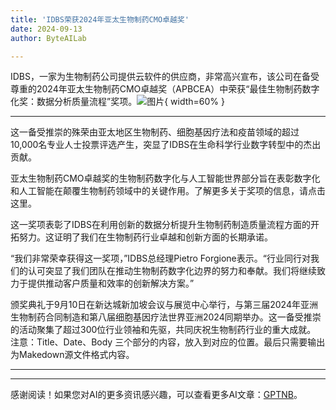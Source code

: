 ```yaml
---
title: 'IDBS荣获2024年亚太生物制药CMO卓越奖'
date: 2024-09-13
author: ByteAILab

---
```


IDBS，一家为生物制药公司提供云软件的供应商，非常高兴宣布，该公司在备受尊重的2024年亚太生物制药CMO卓越奖（APBCEA）中荣获“最佳生物制药数字化奖：数据分析质量流程”奖项。![图片](https://ai-techpark.com/wp-content/uploads/2024/09/IDBS-960x540.jpg){ width=60% }

---
这一备受推崇的殊荣由亚太地区生物制药、细胞基因疗法和疫苗领域的超过10,000名专业人士投票评选产生，突显了IDBS在生命科学行业数字转型中的杰出贡献。

亚太生物制药CMO卓越奖的生物制药数字化与人工智能世界部分旨在表彰数字化和人工智能在颠覆生物制药领域中的关键作用。了解更多关于奖项的信息，请点击这里。

这一奖项表彰了IDBS在利用创新的数据分析提升生物制药制造质量流程方面的开拓努力。这证明了我们在生物制药行业卓越和创新方面的长期承诺。

“我们非常荣幸获得这一奖项，”IDBS总经理Pietro Forgione表示。“行业同行对我们的认可突显了我们团队在推动生物制药数字化边界的努力和奉献。我们将继续致力于提供推动客户质量和效率的创新解决方案。”

颁奖典礼于9月10日在新达城新加坡会议与展览中心举行，与第三届2024年亚洲生物制药合同制造和第八届细胞基因疗法世界亚洲2024同期举办。这一备受推崇的活动聚集了超过300位行业领袖和先驱，共同庆祝生物制药行业的重大成就。
注意：Title、Date、Body 三个部分的内容，放入到对应的位置。最后只需要输出为Makedown源文件格式内容。

---
---
感谢阅读！如果您对AI的更多资讯感兴趣，可以查看更多AI文章：[GPTNB](https://gptnb.com)。